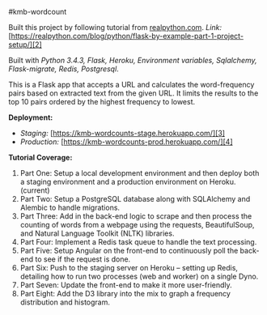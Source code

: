 #kmb-wordcount

Built this project by following tutorial from [realpython.com][1].
*Link:* [https://realpython.com/blog/python/flask-by-example-part-1-project-setup/][2] 

Built with *Python 3.4.3, Flask, Heroku, Environment variables, Sqlalchemy, Flask-migrate, Redis, Postgresql*.

This is a Flask app that accepts a URL and calculates the word-frequency pairs based on extracted text from the given URL. It limits the results to the top 10 pairs ordered by the highest frequency to lowest.

**Deployment:**
* *Staging:* [https://kmb-wordcounts-stage.herokuapp.com/][3]
* *Production:* [https://kmb-wordcounts-prod.herokuapp.com/][4]

**Tutorial Coverage:**

1. Part One: Setup a local development environment and then deploy both a staging environment and a production environment on Heroku. (current)
2. Part Two: Setup a PostgreSQL database along with SQLAlchemy and Alembic to handle migrations.
3. Part Three: Add in the back-end logic to scrape and then process the counting of words from a webpage using the requests, BeautifulSoup, and Natural Language Toolkit (NLTK) libraries.
4. Part Four: Implement a Redis task queue to handle the text processing.
5. Part Five: Setup Angular on the front-end to continuously poll the back-end to see if the request is done.
6. Part Six: Push to the staging server on Heroku – setting up Redis, detailing how to run two processes (web and worker) on a single Dyno.
7. Part Seven: Update the front-end to make it more user-friendly.
8. Part Eight: Add the D3 library into the mix to graph a frequency distribution and histogram.

[1]: http://realpython.com
[2]: https://realpython.com/blog/python/flask-by-example-part-1-project-setup/
[3]: https://kmb-wordcounts-stage.herokuapp.com/
[4]: https://kmb-wordcounts-prod.herokuapp.com/